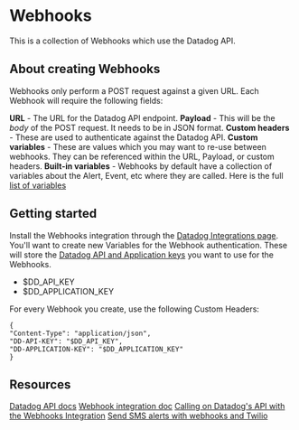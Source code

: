 # Webhooks
This is a collection of Webhooks which use the Datadog API.

## About creating Webhooks
Webhooks only perform a POST request against a given URL. Each Webhook will require the following fields:

**URL** - The URL for the Datadog API endpoint.
**Payload** - This will be the *body* of the POST request. It needs to be in JSON format.
**Custom headers** - These are used to authenticate against the Datadog API.
**Custom variables** - These are values which you may want to re-use between webhooks. They can be referenced within the URL, Payload, or custom headers.
**Built-in variables** - Webhooks by default have a collection of variables about the Alert, Event, etc where they are called. Here is the full [list of variables](https://docs.datadoghq.com/integrations/webhooks/#usage)

## Getting started
Install the Webhooks integration through the [Datadog Integrations page](https://app.datadoghq.com/account/settings#integrations/webhooks).
You'll want to create new Variables for the Webhook authentication. These will store the [Datadog API and Application keys](https://docs.datadoghq.com/account_management/api-app-keys/) you want to use for the Webhooks.
 - $DD_API_KEY
 - $DD_APPLICATION_KEY

 For every Webhook you create, use the following Custom Headers:
 ```
 {
"Content-Type": "application/json",
"DD-API-KEY": "$DD_API_KEY",
"DD-APPLICATION-KEY": "$DD_APPLICATION_KEY"
}
```

## Resources
[Datadog API docs](https://docs.datadoghq.com/api/latest/)
[Webhook integration doc](https://docs.datadoghq.com/integrations/webhooks)
[Calling on Datadog's API with the Webhooks Integration](https://docs.datadoghq.com/developers/guide/calling-on-datadog-s-api-with-the-webhooks-integration/)
[Send SMS alerts with webhooks and Twilio](https://www.datadoghq.com/blog/send-alerts-sms-customizable-webhooks-twilio/)
